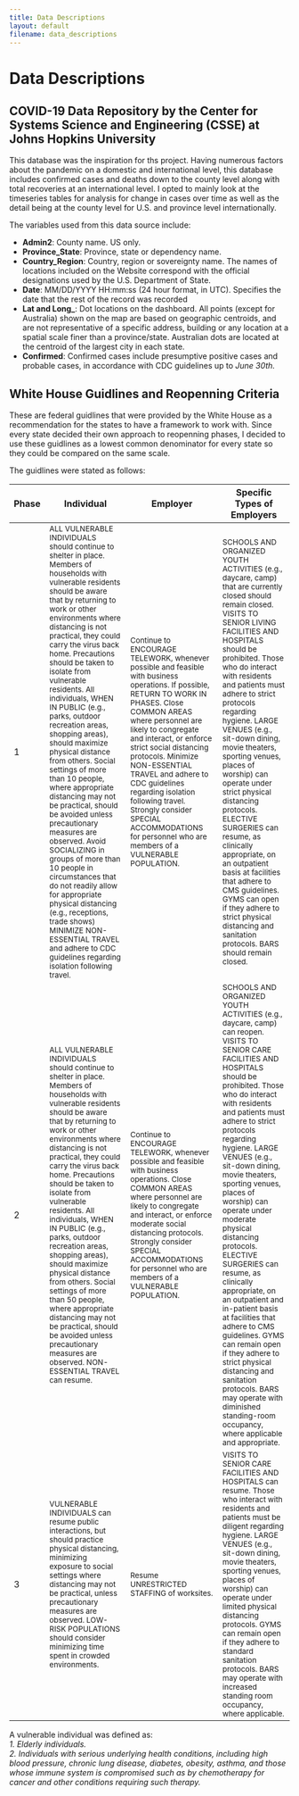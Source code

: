 ```yaml
---
title: Data Descriptions
layout: default
filename: data_descriptions
--- 
```


# Data Descriptions

## COVID-19 Data Repository by the Center for Systems Science and Engineering (CSSE) at Johns Hopkins University

This database was the inspiration for ths project. Having numerous factors about the pandemic on a domestic and international level,
this database includes confirmed cases and deaths down to the county level along with total recoveries at an international level. 
I opted to mainly look at the timeseries tables for analysis for change in cases over time as well as the detail being at the county level for U.S.
and province level internationally.

The variables used from this data source include:

- **Admin2**: County name. US only.
- **Province_State**: Province, state or dependency name.
- **Country_Region**: Country, region or sovereignty name. The names of locations included on the Website correspond with the official designations used by the U.S. Department of State.
- **Date**: MM/DD/YYYY HH:mm:ss (24 hour format, in UTC). Specifies the date that the rest of the record was recorded
- **Lat and Long_**: Dot locations on the dashboard. All points (except for Australia) shown on the map are based on geographic centroids, and are not representative of a specific address, building or any location at a spatial scale finer than a province/state. Australian dots are located at the centroid of the largest city in each state.
- **Confirmed**: Confirmed cases include presumptive positive cases and probable cases, in accordance with CDC guidelines up to *June 30th.*

## White House Guidlines and Reopenning Criteria

These are federal guidlines that were provided by the White House as a recommendation for the states to have a framework to work with.
Since every state decided their own approach to reopenning phases, I decided to use these guidlines as a lowest common denominator for 
every state so they could be compared on the same scale.

The guidlines were stated as follows:


| Phase | Individual | Employer | Specific Types of Employers |
|-------|------------|----------|-----------------------------|
|   1   |<sub>ALL VULNERABLE INDIVIDUALS should continue to shelter in place. Members of households with vulnerable residents should be aware that by returning to work or other environments where distancing is not practical, they could carry the virus back home. Precautions should be taken to isolate from vulnerable residents. All individuals, WHEN IN PUBLIC (e.g., parks, outdoor recreation areas, shopping areas), should maximize physical distance from others. Social settings of more than 10 people, where appropriate distancing may not be practical, should be avoided unless precautionary measures are observed. Avoid SOCIALIZING in groups of more than 10 people in circumstances that do not readily allow for appropriate physical distancing (e.g., receptions, trade shows) MINIMIZE NON-ESSENTIAL TRAVEL and adhere to CDC guidelines regarding isolation following travel.</sub>|<sub>Continue to ENCOURAGE TELEWORK, whenever possible and feasible with business operations. If possible, RETURN TO WORK IN PHASES. Close COMMON AREAS where personnel are likely to congregate and interact, or enforce strict social distancing protocols. Minimize NON-ESSENTIAL TRAVEL and adhere to CDC guidelines regarding isolation following travel. Strongly consider SPECIAL ACCOMMODATIONS for personnel who are members of a VULNERABLE POPULATION.</sub>|<sub>SCHOOLS AND ORGANIZED YOUTH ACTIVITIES (e.g., daycare, camp) that are currently closed should remain closed. VISITS TO SENIOR LIVING FACILITIES AND HOSPITALS should be prohibited. Those who do interact with residents and patients must adhere to strict protocols regarding hygiene. LARGE VENUES (e.g., sit-down dining, movie theaters, sporting venues, places of worship) can operate under strict physical distancing protocols. ELECTIVE SURGERIES can resume, as clinically appropriate, on an outpatient basis at facilities that adhere to CMS guidelines. GYMS can open if they adhere to strict physical distancing and sanitation protocols. BARS should remain closed.</sub>|
|   2   |<sub>ALL VULNERABLE INDIVIDUALS should continue to shelter in place. Members of households with vulnerable residents should be aware that by returning to work or other environments where distancing is not practical, they could carry the virus back home. Precautions should be taken to isolate from vulnerable residents. All individuals, WHEN IN PUBLIC (e.g., parks, outdoor recreation areas, shopping areas), should maximize physical distance from others. Social settings of more than 50 people, where appropriate distancing may not be practical, should be avoided unless precautionary measures are observed. NON-ESSENTIAL TRAVEL can resume.</sub>|<sub>Continue to ENCOURAGE TELEWORK, whenever possible and feasible with business operations. Close COMMON AREAS where personnel are likely to congregate and interact, or enforce moderate social distancing protocols. Strongly consider SPECIAL ACCOMMODATIONS for personnel who are members of a VULNERABLE POPULATION.</sub>|<sub>SCHOOLS AND ORGANIZED YOUTH ACTIVITIES (e.g., daycare, camp) can reopen. VISITS TO SENIOR CARE FACILITIES AND HOSPITALS should be prohibited. Those who do interact with residents and patients must adhere to strict protocols regarding hygiene. LARGE VENUES (e.g., sit-down dining, movie theaters, sporting venues, places of worship) can operate under moderate physical distancing protocols. ELECTIVE SURGERIES can resume, as clinically appropriate, on an outpatient and in-patient basis at facilities that adhere to CMS guidelines. GYMS can remain open if they adhere to strict physical distancing and sanitation protocols. BARS may operate with diminished standing-room occupancy, where applicable and appropriate.</sub>|
|   3   |<sub>VULNERABLE INDIVIDUALS can resume public interactions, but should practice physical distancing, minimizing exposure to social settings where distancing may not be practical, unless precautionary measures are observed. LOW-RISK POPULATIONS should consider minimizing time spent in crowded environments.</sub>|<sub>Resume UNRESTRICTED STAFFING of worksites.</sub>|<sub>VISITS TO SENIOR CARE FACILITIES AND HOSPITALS can resume. Those who interact with residents and patients must be diligent regarding hygiene. LARGE VENUES (e.g., sit-down dining, movie theaters, sporting venues, places of worship) can operate under limited physical distancing protocols. GYMS can remain open if they adhere to standard sanitation protocols. BARS may operate with increased standing room occupancy, where applicable.</sub>|

A vulnerable individual was defined as:  
*1. Elderly individuals.*  
*2. Individuals with serious underlying health conditions, including high blood pressure, chronic lung disease,
diabetes, obesity, asthma, and those whose immune system is compromised such as by chemotherapy for cancer and other conditions requiring such therapy.*
